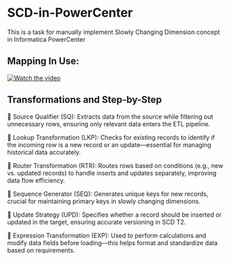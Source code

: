 # SCD-in-PowerCenter
This is a task for manually implement Slowly Changing Dimension concept in Informatica PowerCenter


## Mapping In Use: 
[![Watch the video](https://i.sstatic.net/Vp2cE.png)](https://youtu.be/vt5fpE0bzSY)


## Transformations and Step-by-Step 

🔹 Source Qualifier (SQ): Extracts data from the source while filtering out unnecessary rows, ensuring only relevant data enters the ETL pipeline.

🔹 Lookup Transformation (LKP): Checks for existing records to identify if the incoming row is a new record or an update—essential for managing historical data accurately.

🔹 Router Transformation (RTR): Routes rows based on conditions (e.g., new vs. updated records) to handle inserts and updates separately, improving data flow efficiency.

🔹 Sequence Generator (SEQ): Generates unique keys for new records, crucial for maintaining primary keys in slowly changing dimensions.

🔹 Update Strategy (UPD): Specifies whether a record should be inserted or updated in the target, ensuring accurate versioning in SCD T2.

🔹 Expression Transformation (EXP): Used to perform calculations and modify data fields before loading—this helps format and standardize data based on requirements.
